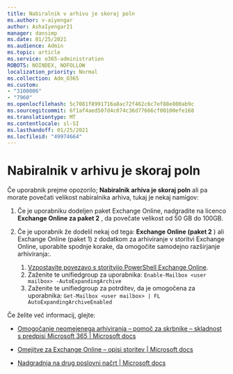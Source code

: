 ```yaml
---
title: Nabiralnik v arhivu je skoraj poln
ms.author: v-aiyengar
author: AshaIyengar21
manager: dansimp
ms.date: 01/25/2021
ms.audience: Admin
ms.topic: article
ms.service: o365-administration
ROBOTS: NOINDEX, NOFOLLOW
localization_priority: Normal
ms.collection: Adm_O365
ms.custom:
- "3100006"
- "7960"
ms.openlocfilehash: 5c7081f8991716a8ac72f462c6c7ef88e800ab9c
ms.sourcegitcommit: 6f1af4aed507d4c074c36d77666cf00100efe168
ms.translationtype: MT
ms.contentlocale: sl-SI
ms.lasthandoff: 01/25/2021
ms.locfileid: "49974664"
---
```

# <a name="your-archive-mailbox-is-almost-full"></a>Nabiralnik v arhivu je skoraj poln

Če uporabnik prejme opozorilo; **Nabiralnik arhiva je skoraj poln** ali pa morate povečati velikost nabiralnika arhiva, tukaj je nekaj namigov:

1. Če je uporabniku dodeljen paket Exchange Online, nadgradite na licenco **Exchange Online za paket 2** , da povečate velikost od 50 GB do 100GB.
1. Če je uporabnik že dodelil nekaj od tega: **Exchange Online (paket 2** ) ali Exchange Online (paket 1) z dodatkom za arhiviranje v storitvi Exchange Online, uporabite spodnje korake, da omogočite samodejno razširjanje arhiviranja:.
 
    1. [Vzpostavite povezavo s storitvijo PowerShell Exchange Online](https://docs.microsoft.com/powershell/exchange/connect-to-exchange-online-powershell?view=exchange-ps&preserve-view=true).
    2. Zaženite te unifiedgroup za uporabnika:  `Enable-Mailbox <user mailbox> -AutoExpandingArchive`
    1. Zaženite te unifiedgroup za potrditev, da je omogočena za uporabnika:  `Get-Mailbox <user mailbox> | FL AutoExpandingArchiveEnabled`

Če želite več informacij, glejte:

- [ Omogočanje neomejenega arhiviranja – pomoč za skrbnike – skladnost s predpisi Microsoft 365 | Microsoft docs](https://docs.microsoft.com/microsoft-365/compliance/enable-unlimited-archiving?view=o365-worldwide&preserve-view=true)

- [Omejitve za Exchange Online – opisi storitev | Microsoft docs](https://docs.microsoft.com/office365/servicedescriptions/exchange-online-service-description/exchange-online-limits?redirectedfrom=MSDN#storage-limits-across-standalone-plans)

- [Nadgradnja na drug poslovni načrt | Microsoft docs](https://docs.microsoft.com/microsoft-365/commerce/subscriptions/upgrade-to-different-plan?view=o365-worldwide&preserve-view=true)

